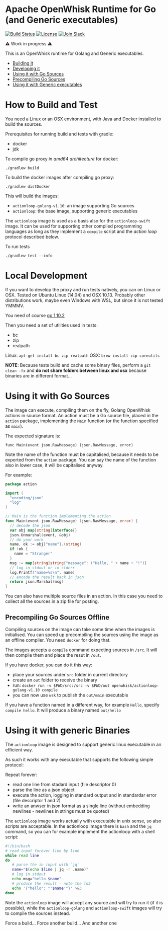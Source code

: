 <!--
#
# Licensed to the Apache Software Foundation (ASF) under one or more
# contributor license agreements.  See the NOTICE file distributed with
# this work for additional information regarding copyright ownership.
# The ASF licenses this file to You under the Apache License, Version 2.0
# (the "License"); you may not use this file except in compliance with
# the License.  You may obtain a copy of the License at
#
#     http://www.apache.org/licenses/LICENSE-2.0
#
# Unless required by applicable law or agreed to in writing, software
# distributed under the License is distributed on an "AS IS" BASIS,
# WITHOUT WARRANTIES OR CONDITIONS OF ANY KIND, either express or implied.
# See the License for the specific language governing permissions and
# limitations under the License.
#
-->

# Apache OpenWhisk Runtime for Go (and Generic executables)

[![Build Status](https://travis-ci.org/apache/incubator-openwhisk-runtime-go.svg?branch=master)](https://travis-ci.org/apache/incubator-openwhisk-runtime-go)
[![License](https://img.shields.io/badge/license-Apache--2.0-blue.svg)](http://www.apache.org/licenses/LICENSE-2.0)
[![Join Slack](https://img.shields.io/badge/join-slack-9B69A0.svg)](http://slack.openwhisk.org/)

:warning: Work in progress :warning:

This is an OpenWhisk runtime for Golang and Generic executables.

- [Building it](#building)
- [Developing it](#development)
- [Using it with Go Sources](#gosources)
- [Precompiling Go Sources](#precompile)
- [Using it with Generic executables](#generic)

<a name="building"/>

# How to Build and Test

You need a Linux or an OSX environment, with Java and Docker installed to build the sources.

Prerequisites for running build and tests with gradle:

- docker
- jdk


To compile go proxy *in amd64 architecture* for docker:

```
./gradlew build
```

To build the docker images after compiling go proxy:

```
./gradlew distDocker
```

This will build the images:

* `actionloop-golang-v1.10`: an image supporting  Go sources
* `actionloop`: the base image, supporting generic executables

The `actionloop` image is used as a basis also for the `actionloop-swift` image. It can be used for supporting other compiled programming languages as long as they implement a `compile` script and the *action loop* protocol described below.

To run tests
```
./gradlew test --info
```
<a name="development"/>

# Local Development

If you want to develop the proxy and run tests natively, you can on Linux or OSX.
Tested on Ubuntu Linux (14.04) and OSX 10.13. Probably other distributions work, maybe even Windows with WSL, but since it is not tested YMMMV.

You need of course [go 1.10.2](https://golang.org/doc/install)

Then you need a set of utilities used in tests:

- bc
- zip
- realpath

Linux: `apt-get install bc zip realpath`
OSX: `brew install zip coreutils`

**NOTE**: Because tests build and cache some binary files, perform a `git clean -fx` and **do not share folders between linux and osx** because binaries are in different format...


<a name="gosources"/>

# Using it with Go Sources

The image can execute, compiling them on the fly, Golang OpenWhisk actions in source format. An action must be a Go source file, placed in the `action` package, implementing the `Main` function (or the function specified as `main`).

The expected signature is:

`func Main(event json.RawMessage) (json.RawMessage, error)`

Note the name of the function must be capitalised, because it needs to be exported from the `action` package. You can say the name of the function also in lower case, it will be capitalised anyway.

For example:

```go
package action

import (
  "encoding/json"
  "log"
)

// Main is the function implementing the action
func Main(event json.RawMessage) (json.RawMessage, error) {
  // decode the json
  var obj map[string]interface{}
  json.Unmarshal(event, &obj)
  // do your work
  name, ok := obj["name"].(string)
  if !ok {
    name = "Stranger"
  }
  msg := map[string]string{"message": ("Hello, " + name + "!")}
  // log in stdout or in stderr
  log.Printf("name=%s\n", name)
  // encode the result back in json
  return json.Marshal(msg)
}
```

You can also have multiple source files in an action. In this case you need to collect all the sources  in a zip file for posting.

<a name="precompile"/>

## Precompiling Go Sources Offline

Compiling sources on the image can take some time when the images is initialised. You can speed up precompiling the sources using the image as an offline compiler. You need `docker` for doing that.

The images accepts a `compile` command expecting sources in `/src`. It will then compile them and place the resut in `/out`.

If you have docker, you can do it this way:

- place your sources under `src` folder in current directory
- create an `out` folder to receive the binary
- run: `docker run -v $PWD/src:/src -v $PWD/out openwhisk/actionloop-golang-v1.10 compile`
- you can now use `wsk` to publish the `out/main` executable

If you have a function named in a different way, for example `Hello`, specify `compile hello`. It will produce a binary named `out/hello`

<a name="generic"/>

# Using it with generic Binaries

The `actionloop` image is designed to support generic linux executable in an efficient way.

As such it works with any executable that supports the following simple protocol:

Repeat forever:
- read one line from stadard input (file descriptor 0)
- parse the line as a json object
- execute the action, logging in standard output and in standardar error (file descriptor 1 and 2)
- write an anwser in json format as a single line (without embedding newlines - newlines in strings must be quoted)

The `actionloop` image works actually with executable in unix sense, so also scripts are acceptable. In the actionloop image there is `bash` and the `jq` command, so you can for example implement the actionloop with a shell script:

```bash
#!/bin/bash
# read input forever line by line
while read line
do
   # parse the in input with `jq`
   name="$(echo $line | jq -r .name)"
   # log in stdout
   echo msg="hello $name"
   # produce the result - note the fd3
   echo '{"hello": "'$name'"}' >&3
done
```

Note the `actionloop` image will accept any source and will try to run it (if it is possible), while the `actionloop-golang` and `actionloop-swift` images will try to compile the sources instead.


Force a build...
Force another build...
And another one
